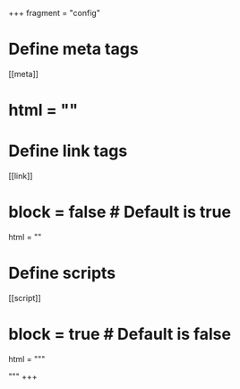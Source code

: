 +++
fragment = "config"

# Define meta tags
[[meta]]
  # html = "<meta meta charset="utf-8">"

# Define link tags
[[link]]
  # block = false # Default is true
  html = "<link rel='stylesheet' href='https://bootswatch.com/4/united/bootstrap.min.css'>"

# Define scripts
[[script]]
  # block = true # Default is false
  html = """
  <script>
    document.getElementsByTagName("body")[0].style.cursor = "url('http://wiki-devel.sugarlabs.org/images/e/e2/Arrow.cur'), auto";
  </script>
  """
+++
